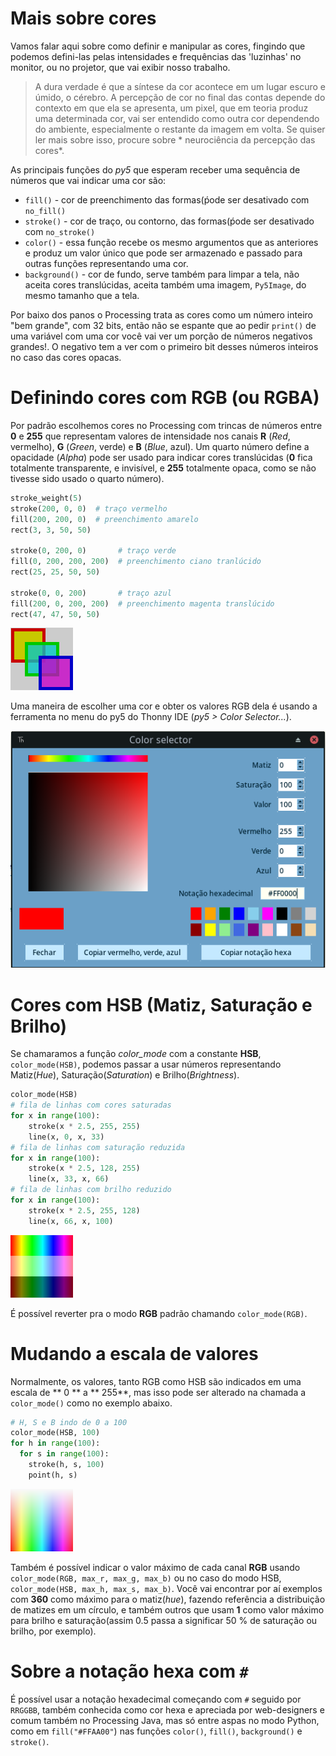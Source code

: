 # Mais sobre cores

Vamos falar aqui sobre como definir e manipular as cores, fingindo que podemos defini-las pelas intensidades e frequências das 'luzinhas' no monitor, ou no projetor, que vai exibir nosso trabalho.

>A dura verdade é que a síntese da cor acontece em um lugar escuro e úmido, o cérebro. A percepção de cor no final das contas depende do contexto em que ela se apresenta, um pixel, que em teoria produz uma determinada cor, vai ser entendido como outra cor dependendo do ambiente, especialmente o restante da imagem em volta. Se quiser ler mais sobre isso, procure sobre * neurociência da percepção das cores*.

As principais funções do *py5* que esperam receber uma sequência de números que vai indicar uma cor são:
- `fill()` - cor de preenchimento das formas(ṕode ser desativado com `no_fill()`
- `stroke()` - cor de traço, ou contorno, das formas(ṕode ser desativado com `no_stroke()`
- `color()` - essa função recebe os mesmo argumentos que as anteriores e produz um valor único que pode ser armazenado e passado para outras funções representando uma cor.
- `background()` - cor de fundo, serve também para limpar a tela, não aceita cores translúcidas, aceita também uma imagem, `Py5Image`, do mesmo tamanho que a tela.

Por baixo dos panos o Processing trata as cores como um número inteiro "bem grande", com 32 bits, então não se espante que ao pedir `print()` de uma variável com uma cor você vai ver um porção de números negativos grandes!. O negativo tem a ver com o primeiro bit desses números inteiros no caso das cores opacas.

# Definindo cores com RGB (ou RGBA)

Por padrão escolhemos cores no Processing com trincas de números entre **0** e **255** que representam valores de intensidade nos canais **R** (*Red*, vermelho), **G** (*Green*, verde) e **B** (*Blue*, azul). Um quarto número define a opacidade (*Alpha*) pode ser usado para indicar cores translúcidas (**0** fica totalmente transparente, e invisível, e **255** totalmente opaca, como se não tivesse sido usado o quarto número). 

```python
stroke_weight(5)
stroke(200, 0, 0)  # traço vermelho
fill(200, 200, 0)  # preenchimento amarelo
rect(3, 3, 50, 50)

stroke(0, 200, 0)       # traço verde
fill(0, 200, 200, 200)  # preenchimento ciano tranlúcido
rect(25, 25, 50, 50)

stroke(0, 0, 200)       # traço azul
fill(200, 0, 200, 200)  # preenchimento magenta translúcido
rect(47, 47, 50, 50)
```
![RGB](assets/RGB.png)

Uma maneira de escolher uma cor e obter os valores RGB dela é usando a ferramenta no menu do py5 do Thonny IDE (*py5 > Color Selector...*).

![](assets/color_selector.png)

# Cores com HSB (Matiz, Saturação e Brilho)

Se chamaramos a função *color_mode* com a constante **HSB**, `color_mode(HSB)`, podemos passar a usar números representando Matiz(*Hue*), Saturação(*Saturation*) e Brilho(*Brightness*).

```python
color_mode(HSB)
# fila de linhas com cores saturadas
for x in range(100):
    stroke(x * 2.5, 255, 255)
    line(x, 0, x, 33)
# fila de linhas com saturação reduzida
for x in range(100):
    stroke(x * 2.5, 128, 255)
    line(x, 33, x, 66)
# fila de linhas com brilho reduzido
for x in range(100):
    stroke(x * 2.5, 255, 128)
    line(x, 66, x, 100)
```

![HSB](assets/HSB.png)

É possível reverter pra o modo **RGB** padrão chamando `color_mode(RGB)`.

# Mudando a escala de valores

Normalmente, os valores, tanto RGB como HSB são indicados em uma escala de ** 0 ** a ** 255**, mas isso pode ser alterado na chamada a `color_mode()` como no exemplo abaixo.

```python
# H, S e B indo de 0 a 100
color_mode(HSB, 100)
for h in range(100):
  for s in range(100):
    stroke(h, s, 100)
    point(h, s)
```

![HSB](assets/HSB100.png)

Também é possível indicar o valor máximo de cada canal **RGB** usando `color_mode(RGB, max_r, max_g, max_b)` ou no caso do modo HSB, `color_mode(HSB, max_h, max_s, max_b)`. Você vai encontrar por aí exemplos com **360** como máximo para o matiz(*hue*), fazendo referência a distribuição de matizes em um círculo, e também outros que usam **1** como valor máximo para brilho e saturação(assim 0.5 passa a significar 50 % de saturação ou brilho, por exemplo).

# Sobre a notação hexa com `#`

É possível usar a notação hexadecimal começando com `#` seguido por `RRGGBB`, também conhecida como cor hexa e apreciada por web-designers e comum também no Processing Java, mas só entre aspas no modo Python, como em `fill("#FFAA00"`) nas funções `color()`, `fill()`,  `background()` e `stroke()`.